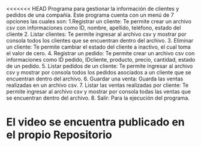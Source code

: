 <<<<<<< HEAD
Programa para gestionar la información de clientes y pedidos de una compañía.
Este programa cuenta con un menú de 7 opciones las cuales son:
1.Registrar un cliente: Te permite crear un archivo csv con informaciones como ID, nombre, apellido, teléfono, estado del cliente
2. Listar clientes: Te permite ingresar al archivo csv y mostrar por consola todos los clientes que se encuentran dentro del archivo.
3. Eliminar un cliente: Te permite cambiar el estado del cliente a inactivo, el cual toma el valor de cero.
4. Registrar un pedido: Te permite crear un archivo csv con informaciones como ID pedido, IDcliente, producto, precio, cantidad, estado de un pedido.
5. Listar pedidos de un cliente: Te permite ingresar al archivo csv y mostrar por consola todos los pedidos asociados a un cliente que se encuentran dentro del archivo.
6. Guardar una venta: Guarda las ventas realizadas en un archivo csv.
7. Listar las ventas realizadas por cliente: Te permite ingresar al archivo csv y mostrar por consola todas las ventas que se encuentran dentro del archivo.
8. Salir: Para la ejecución del programa.

El video se encuentra publicado en el propio Repositorio
=======

